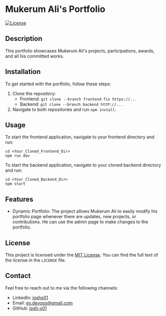 # Mukerum Ali's Portfolio

[![License](https://img.shields.io/badge/license-MIT-blue.svg)](LICENSE)

## Description

This portfolio showcases Mukerum Ali's projects, participations, awards, and all his committed works.

## Installation

To get started with the portfolio, follow these steps:

1. Clone the repository:
   - Frontend: `git clone --branch frontend-fix https://...`
   - Backend: `git clone --branch backend httP://...`
2. Navigate to both repositories and run `npm install`.

## Usage

To start the frontend application, navigate to your frontend directory and run:

```
cd <Your_Cloned_Frontend_Dir>
npm run dev
```

To start the backend application, navigate to your cloned backend directory and run:

```
cd <Your_Cloned_Backend_Dir>
npm start
```

## Features

- Dynamic Portfolio: The project allows Mukerum Ali to easily modify his portfolio page whenever there are updates, new projects, or contributions. He can use the admin page to make changes to the portfolio.

## License

This project is licensed under the [MIT License](LICENSE). You can find the full text of the license in the `LICENSE` file.

## Contact

Feel free to reach out to me via the following channels:

- LinkedIn: [joshx01](https://www.linkedin.com/in/joshx01)
- Email: ey.devops@gmail.com
- GitHub: [josh-x01](https://github.com/josh-x01)
